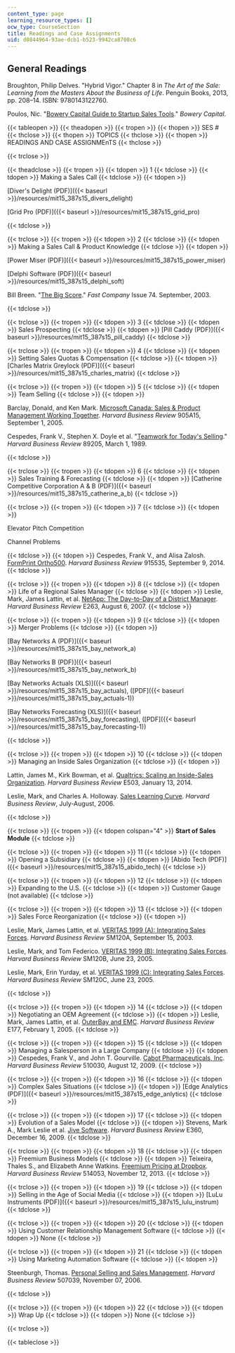 ```yaml
---
content_type: page
learning_resource_types: []
ocw_type: CourseSection
title: Readings and Case Assignments
uid: d0844964-93ae-dcb1-b523-9942ca8708c6
---
```


General Readings
----------------

Broughton, Philip Delves. "Hybrid Vigor." Chapter 8 in _The Art of the Sale: Learning from the Masters About the Business of Life_. Penguin Books, 2013, pp. 208–14. ISBN: 9780143122760.

Poulos, Nic. "[Bowery Capital Guide to Startup Sales Tools](http://www.slideshare.net/NicPoulos1/bowery-capital-guide-to-startup-sales-tools)." _Bowery Capital_.

{{< tableopen >}}
{{< theadopen >}}
{{< tropen >}}
{{< thopen >}}
SES #
{{< thclose >}}
{{< thopen >}}
TOPICS
{{< thclose >}}
{{< thopen >}}
READINGS AND CASE ASSIGNMEnTS
{{< thclose >}}

{{< trclose >}}

{{< theadclose >}}
{{< tropen >}}
{{< tdopen >}}
1
{{< tdclose >}}
{{< tdopen >}}
Making a Sales Call
{{< tdclose >}}
{{< tdopen >}}


[Diver's Delight (PDF)]({{< baseurl >}}/resources/mit15_387s15_divers_delight)

[Grid Pro (PDF)]({{< baseurl >}}/resources/mit15_387s15_grid_pro)


{{< tdclose >}}

{{< trclose >}}
{{< tropen >}}
{{< tdopen >}}
2
{{< tdclose >}}
{{< tdopen >}}
Making a Sales Call & Product Knowledge
{{< tdclose >}}
{{< tdopen >}}


[Power Miser (PDF)]({{< baseurl >}}/resources/mit15_387s15_power_miser)

[Delphi Software (PDF)]({{< baseurl >}}/resources/mit15_387s15_delphi_soft)

Bill Breen. "[The Big Score](http://www.fastcompany.com/47196/big-score)." _Fast Company_ Issue 74. September, 2003.


{{< tdclose >}}

{{< trclose >}}
{{< tropen >}}
{{< tdopen >}}
3
{{< tdclose >}}
{{< tdopen >}}
Sales Prospecting
{{< tdclose >}}
{{< tdopen >}}
[Pill Caddy (PDF)]({{< baseurl >}}/resources/mit15_387s15_pill_caddy)
{{< tdclose >}}

{{< trclose >}}
{{< tropen >}}
{{< tdopen >}}
4
{{< tdclose >}}
{{< tdopen >}}
Setting Sales Quotas & Compensation
{{< tdclose >}}
{{< tdopen >}}
[Charles Matrix Greylock (PDF)]({{< baseurl >}}/resources/mit15_387s15_charles_matrix)
{{< tdclose >}}

{{< trclose >}}
{{< tropen >}}
{{< tdopen >}}
5
{{< tdclose >}}
{{< tdopen >}}
Team Selling
{{< tdclose >}}
{{< tdopen >}}


Barclay, Donald, and Ken Mark. [Microsoft Canada: Sales & Product Management Working Together](https://hbr.org/product/microsoft-canada-sales-product-management-working-together/905A15-PDF-ENG). _Harvard Business Review_ 905A15, September 1, 2005.

Cespedes, Frank V., Stephen X. Doyle et al. "[Teamwork for Today's Selling](http://hbr.org/product/teamwork-for-todays-selling/89205-PDF-ENG?cm_sp=Article-_-Links-_-Buy%20PDF)." _Harvard Business Review_ 89205, March 1, 1989.


{{< tdclose >}}

{{< trclose >}}
{{< tropen >}}
{{< tdopen >}}
6
{{< tdclose >}}
{{< tdopen >}}
Sales Training & Forecasting
{{< tdclose >}}
{{< tdopen >}}
[Catherine Competitive Corporation A & B (PDF)]({{< baseurl >}}/resources/mit15_387s15_catherine_a_b)
{{< tdclose >}}

{{< trclose >}}
{{< tropen >}}
{{< tdopen >}}
7
{{< tdclose >}}
{{< tdopen >}}


Elevator Pitch Competition

Channel Problems


{{< tdclose >}}
{{< tdopen >}}
Cespedes, Frank V., and Alisa Zalosh. [FormPrint Ortho500](https://hbr.org/product/formprint-ortho500/915535-PDF-ENG). _Harvard Business Review_ 915535, September 9, 2014.
{{< tdclose >}}

{{< trclose >}}
{{< tropen >}}
{{< tdopen >}}
8
{{< tdclose >}}
{{< tdopen >}}
Life of a Regional Sales Manager
{{< tdclose >}}
{{< tdopen >}}
Leslie, Mark, James Lattin, et al. [NetApp: The Day-to-Day of a District Manager](https://hbr.org/product/netapp-the-day-to-day-of-a-district-manager/E263-PDF-ENG). _Harvard Business Review_ E263, August 6, 2007.
{{< tdclose >}}

{{< trclose >}}
{{< tropen >}}
{{< tdopen >}}
9
{{< tdclose >}}
{{< tdopen >}}
Merger Problems
{{< tdclose >}}
{{< tdopen >}}


[Bay Networks A (PDF)]({{< baseurl >}}/resources/mit15_387s15_bay_network_a)

[Bay Networks B (PDF)]({{< baseurl >}}/resources/mit15_387s15_bay_network_b)

[Bay Networks Actuals (XLS)]({{< baseurl >}}/resources/mit15_387s15_bay_actuals), ([PDF]({{< baseurl >}}/resources/mit15_387s15_bay_actuals-1))

[Bay Networks Forecasting (XLS)]({{< baseurl >}}/resources/mit15_387s15_bay_forecasting), ([PDF]({{< baseurl >}}/resources/mit15_387s15_bay_forecasting-1))


{{< tdclose >}}

{{< trclose >}}
{{< tropen >}}
{{< tdopen >}}
10
{{< tdclose >}}
{{< tdopen >}}
Managing an Inside Sales Organization
{{< tdclose >}}
{{< tdopen >}}


Lattin, James M., Kirk Bowman, et al. [Qualtrics: Scaling an Inside-Sales Organization](https://hbr.org/product/qualtrics-scaling-an-inside-sales-organization/E503-PDF-ENG). _Harvard Business Review_ E503, January 13, 2014.

Leslie, Mark, and Charles A. Holloway. [Sales Learning Curve](https://hbr.org/2006/07/the-sales-learning-curve). _Harvard Business Review_, July-August, 2006.


{{< tdclose >}}

{{< trclose >}}
{{< tropen >}}
{{< tdopen colspan="4" >}}
**Start of Sales Module**
{{< tdclose >}}

{{< trclose >}}
{{< tropen >}}
{{< tdopen >}}
11
{{< tdclose >}}
{{< tdopen >}}
Opening a Subsidiary
{{< tdclose >}}
{{< tdopen >}}
[Abido Tech (PDF)]({{< baseurl >}}/resources/mit15_387s15_abido_tech)
{{< tdclose >}}

{{< trclose >}}
{{< tropen >}}
{{< tdopen >}}
12
{{< tdclose >}}
{{< tdopen >}}
Expanding to the U.S.
{{< tdclose >}}
{{< tdopen >}}
Customer Gauge (not available)
{{< tdclose >}}

{{< trclose >}}
{{< tropen >}}
{{< tdopen >}}
13
{{< tdclose >}}
{{< tdopen >}}
Sales Force Reorganization
{{< tdclose >}}
{{< tdopen >}}


Leslie, Mark, James Lattin, et al. [VERITAS 1999 (A): Integrating Sales Forces](https://hbr.org/product/veritas-1999-a-integrating-sales-forces/SM120A-PDF-ENG). _Harvard Business Review_ SM120A, September 15, 2003.

Leslie, Mark, and Tom Federico. [VERITAS 1999 (B): Integrating Sales Forces](https://hbr.org/product/veritas-1999-b-integrating-sales-forces/an/SM120B-PDF-ENG). _Harvard Business Review_ SM120B, June 23, 2005.

Leslie, Mark, Erin Yurday, et al. [VERITAS 1999 (C): Integrating Sales Forces](https://www.gsb.stanford.edu/faculty-research/case-studies/veritas-1999-c-integrating-sales-forces). _Harvard Business Review_ SM120C, June 23, 2005.


{{< tdclose >}}

{{< trclose >}}
{{< tropen >}}
{{< tdopen >}}
14
{{< tdclose >}}
{{< tdopen >}}
Negotiating an OEM Agreement
{{< tdclose >}}
{{< tdopen >}}
Leslie, Mark, James Lattin, et al. [OuterBay and EMC](https://hbr.org/product/outerbay-and-emc/E177-PDF-ENG). _Harvard Business Review_ E177, February 1, 2005.
{{< tdclose >}}

{{< trclose >}}
{{< tropen >}}
{{< tdopen >}}
15
{{< tdclose >}}
{{< tdopen >}}
Managing a Salesperson in a Large Company
{{< tdclose >}}
{{< tdopen >}}
Cespedes, Frank V., and John T. Gourville. [Cabot Pharmaceuticals, Inc](https://hbr.org/product/cabot-pharmaceuticals-inc/510030-PDF-ENG). _Harvard Business Review_ 510030, August 12, 2009.
{{< tdclose >}}

{{< trclose >}}
{{< tropen >}}
{{< tdopen >}}
16
{{< tdclose >}}
{{< tdopen >}}
Complex Sales Situations
{{< tdclose >}}
{{< tdopen >}}
[Edge Analytics (PDF)]({{< baseurl >}}/resources/mit15_387s15_edge_anlytics)
{{< tdclose >}}

{{< trclose >}}
{{< tropen >}}
{{< tdopen >}}
17
{{< tdclose >}}
{{< tdopen >}}
Evolution of a Sales Model
{{< tdclose >}}
{{< tdopen >}}
Stevens, Mark A., Mark Leslie et al. [Jive Software](https://hbr.org/product/jive-software/E360-PDF-ENG). _Harvard Business Review_ E360, December 16, 2009.
{{< tdclose >}}

{{< trclose >}}
{{< tropen >}}
{{< tdopen >}}
18
{{< tdclose >}}
{{< tdopen >}}
Freemium Business Models
{{< tdclose >}}
{{< tdopen >}}
Teixeira, Thales S., and Elizabeth Anne Watkins. [Freemium Pricing at Dropbox](https://hbr.org/product/freemium-pricing-at-dropbox/514053-PDF-ENG). _Harvard Business Review_ 514053, November 12, 2013.
{{< tdclose >}}

{{< trclose >}}
{{< tropen >}}
{{< tdopen >}}
19
{{< tdclose >}}
{{< tdopen >}}
Selling in the Age of Social Media
{{< tdclose >}}
{{< tdopen >}}
[LuLu Instruments (PDF)]({{< baseurl >}}/resources/mit15_387s15_lulu_instrum)
{{< tdclose >}}

{{< trclose >}}
{{< tropen >}}
{{< tdopen >}}
20
{{< tdclose >}}
{{< tdopen >}}
Using Customer Relationship Management Software
{{< tdclose >}}
{{< tdopen >}}
None
{{< tdclose >}}

{{< trclose >}}
{{< tropen >}}
{{< tdopen >}}
21
{{< tdclose >}}
{{< tdopen >}}
Using Marketing Automation Software
{{< tdclose >}}
{{< tdopen >}}


Steenburgh, Thomas. [Personal Selling and Sales Management](https://hbr.org/product/personal-selling-and-sales-management/507039-PDF-ENG). _Harvard Business Review_ 507039, November 07, 2006.


{{< tdclose >}}

{{< trclose >}}
{{< tropen >}}
{{< tdopen >}}
22
{{< tdclose >}}
{{< tdopen >}}
Wrap Up
{{< tdclose >}}
{{< tdopen >}}
None
{{< tdclose >}}

{{< trclose >}}

{{< tableclose >}}